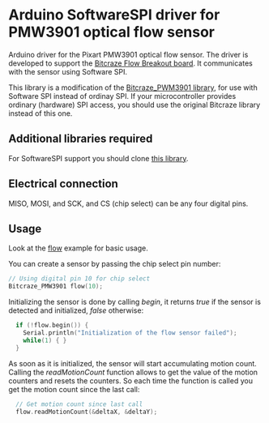 # Arduino SoftwareSPI driver for PMW3901 optical flow sensor

Arduino driver for the Pixart PMW3901 optical flow sensor. The driver
is developed to support the [Bitcraze Flow Breakout board](https://wiki.bitcraze.io/breakout:flow). 
It communicates with the sensor using Software SPI.

This library is a modification of the [Bitcraze_PWM3901 library](https://github.com/bitcraze/Bitcraze_PMW3901), 
for use with Software SPI instead
of ordinay SPI.  If your microcontroller provides ordinary (hardware) SPI access, you should
use the original Bitcraze library instead of this one.

## Additional libraries required

For SoftwareSPI support you should clone [this library](https://github.com/simondlevy/DigitalIO).

## Electrical connection

MISO, MOSI, and SCK, and CS (chip select) can be any four digital pins.

## Usage

Look at the [flow](examples/flow/flow.ino) example for basic usage.

You can create a sensor by passing the chip select pin number:

``` C++
// Using digital pin 10 for chip select
Bitcraze_PMW3901 flow(10);
```

Initializing the sensor is done by calling *begin*, it returns *true* if the
sensor is detected and initialized, *false* otherwise:

``` C++
  if (!flow.begin()) {
    Serial.println("Initialization of the flow sensor failed");
    while(1) { }
  }
```

As soon as it is initialized, the sensor will start accumulating motion count.
Calling the *readMotionCount* function allows to get the value of the motion
counters and resets the counters. So each time the function is called you get
the motion count since the last call:

``` C++
  // Get motion count since last call
  flow.readMotionCount(&deltaX, &deltaY);
```
